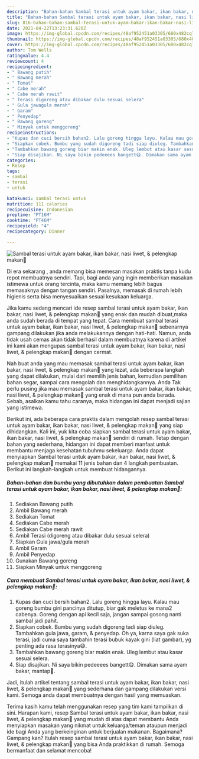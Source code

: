 ```yaml
---
description: "Bahan-bahan Sambal terasi untuk ayam bakar, ikan bakar, nasi liwet, &amp;amp; pelengkap makan🤤 Sederhana Untuk Jualan"
title: "Bahan-bahan Sambal terasi untuk ayam bakar, ikan bakar, nasi liwet, &amp;amp; pelengkap makan🤤 Sederhana Untuk Jualan"
slug: 816-bahan-bahan-sambal-terasi-untuk-ayam-bakar-ikan-bakar-nasi-liwet-and-amp-pelengkap-makan-sederhana-untuk-jualan
date: 2021-04-22T13:23:31.620Z
image: https://img-global.cpcdn.com/recipes/48af952451a03305/680x482cq70/sambal-terasi-untuk-ayam-bakar-ikan-bakar-nasi-liwet-pelengkap-makan🤤-foto-resep-utama.jpg
thumbnail: https://img-global.cpcdn.com/recipes/48af952451a03305/680x482cq70/sambal-terasi-untuk-ayam-bakar-ikan-bakar-nasi-liwet-pelengkap-makan🤤-foto-resep-utama.jpg
cover: https://img-global.cpcdn.com/recipes/48af952451a03305/680x482cq70/sambal-terasi-untuk-ayam-bakar-ikan-bakar-nasi-liwet-pelengkap-makan🤤-foto-resep-utama.jpg
author: Tom Wells
ratingvalue: 4.4
reviewcount: 4
recipeingredient:
- " Bawang putih"
- " Bawang merah"
- " Tomat"
- " Cabe merah"
- " Cabe merah rawit"
- " Terasi digoreng atau dibakar dulu sesuai selera"
- " Gula jawagula merah"
- " Garam"
- " Penyedap"
- " Bawang goreng"
- " Minyak untuk menggoreng"
recipeinstructions:
- "Kupas dan cuci bersih bahan2. Lalu goreng hingga layu. Kalau mau goreng bumbu gini pancinya ditutup, biar gak meletus ke mana2 cabenya. Goreng dengan api kecil saja, jangan sampai gosong nanti sambal jadi pahit."
- "Siapkan cobek. Bumbu yang sudah digoreng tadi siap diuleg. Tambahkan gula jawa, garam, &amp; penyedap. Oh ya, karna saya gak suka terasi, jadi cuma saya tambahin terasi bubuk kayak gini (liat gambar), yg penting ada rasa terasinya😅."
- "Tambahkan bawang goreng biar makin enak. Uleg lembut atau kasar sesuai selera."
- "Siap disajikan. Ni saya bikin pedeeees bangett😋. Dimakan sama ayam bakar, mantap🤤."
categories:
- Resep
tags:
- sambal
- terasi
- untuk

katakunci: sambal terasi untuk 
nutrition: 111 calories
recipecuisine: Indonesian
preptime: "PT16M"
cooktime: "PT46M"
recipeyield: "4"
recipecategory: Dinner

---
```



![Sambal terasi untuk ayam bakar, ikan bakar, nasi liwet, &amp; pelengkap makan🤤](https://img-global.cpcdn.com/recipes/48af952451a03305/680x482cq70/sambal-terasi-untuk-ayam-bakar-ikan-bakar-nasi-liwet-pelengkap-makan🤤-foto-resep-utama.jpg)

Di era  sekarang , anda memang bisa memesan masakan praktis tanpa kudu repot membuatnya sendiri. Tapi, bagi anda yang ingin memberikan masakan istimewa untuk orang tercinta, maka kamu memang lebih bagus memasaknya dengan tangan sendiri. Pasalnya, memasak di rumah lebih higienis serta bisa menyesuaikan sesuai kesukaan keluarga.

Jika kamu sedang mencari ide resep sambal terasi untuk ayam bakar, ikan bakar, nasi liwet, &amp; pelengkap makan🤤 yang enak dan mudah dibuat,maka anda sudah berada di tempat yang tepat. Cara membuat sambal terasi untuk ayam bakar, ikan bakar, nasi liwet, &amp; pelengkap makan🤤  sebenarnya gampang dilakukan jika anda melakukannya dengan hati-hati. Namun, anda tidak usah cemas akan tidak berhasil dalam membuatnya 
karena di artikel ini kami akan mengupas sambal terasi untuk ayam bakar, ikan bakar, nasi liwet, &amp; pelengkap makan🤤 dengan cermat.  



Nah buat anda yang mau memasak sambal terasi untuk ayam bakar, ikan bakar, nasi liwet, &amp; pelengkap makan🤤 yang lezat, ada beberapa langkah yang dapat dilakukan, mulai dari memilih jenis bahan, kemudian pemilihan bahan segar, sampai cara mengolah dan menghidangkannya. Anda Tak perlu pusing jika mau memasak sambal terasi untuk ayam bakar, ikan bakar, nasi liwet, &amp; pelengkap makan🤤 yang enak di mana pun anda berada. Sebab, asalkan kamu  tahu caranya, maka hidangan ini dapat menjadi sajian yang istimewa.

Berikut ini, ada beberapa cara praktis  dalam mengolah resep sambal terasi untuk ayam bakar, ikan bakar, nasi liwet, &amp; pelengkap makan🤤 yang siap dihidangkan. Kali ini, yuk kita coba siapkan sambal terasi untuk ayam bakar, ikan bakar, nasi liwet, &amp; pelengkap makan🤤 sendiri di rumah. Tetap dengan bahan yang sederhana, hidangan ini dapat memberi manfaat untuk membantu menjaga kesehatan tubuhmu sekeluarga. Anda dapat menyiapkan Sambal terasi untuk ayam bakar, ikan bakar, nasi liwet, &amp; pelengkap makan🤤 memakai 11 jenis bahan dan 4 langkah pembuatan. Berikut ini langkah-langkah untuk membuat hidangannya.

<!--inarticleads1-->

##### Bahan-bahan dan bumbu yang dibutuhkan dalam pembuatan Sambal terasi untuk ayam bakar, ikan bakar, nasi liwet, &amp; pelengkap makan🤤:

1. Sediakan  Bawang putih
1. Ambil  Bawang merah
1. Sediakan  Tomat
1. Sediakan  Cabe merah
1. Sediakan  Cabe merah rawit
1. Ambil  Terasi (digoreng atau dibakar dulu sesuai selera)
1. Siapkan  Gula jawa/gula merah
1. Ambil  Garam
1. Ambil  Penyedap
1. Gunakan  Bawang goreng
1. Siapkan  Minyak untuk menggoreng




<!--inarticleads2-->

##### Cara membuat Sambal terasi untuk ayam bakar, ikan bakar, nasi liwet, &amp; pelengkap makan🤤:

1. Kupas dan cuci bersih bahan2. Lalu goreng hingga layu. Kalau mau goreng bumbu gini pancinya ditutup, biar gak meletus ke mana2 cabenya. Goreng dengan api kecil saja, jangan sampai gosong nanti sambal jadi pahit.
1. Siapkan cobek. Bumbu yang sudah digoreng tadi siap diuleg. Tambahkan gula jawa, garam, &amp; penyedap. Oh ya, karna saya gak suka terasi, jadi cuma saya tambahin terasi bubuk kayak gini (liat gambar), yg penting ada rasa terasinya😅.
1. Tambahkan bawang goreng biar makin enak. Uleg lembut atau kasar sesuai selera.
1. Siap disajikan. Ni saya bikin pedeeees bangett😋. Dimakan sama ayam bakar, mantap🤤.




Jadi, itulah artikel tentang  sambal terasi untuk ayam bakar, ikan bakar, nasi liwet, &amp; pelengkap makan🤤  yang sederhana dan gampang dilakukan versi kami. Semoga anda dapat membuatnya dengan hasil yang memuaskan. 

Terima kasih kamu telah menggunakan resep yang tim kami tampilkan di sini. Harapan kami, resep  Sambal terasi untuk ayam bakar, ikan bakar, nasi liwet, &amp; pelengkap makan🤤 yang mudah di atas dapat membantu Anda menyiapkan masakan yang nikmat untuk keluarga/teman ataupun menjadi ide bagi Anda yang berkeinginan untuk berjualan makanan. Bagaimana? Gampang kan? Itulah resep sambal terasi untuk ayam bakar, ikan bakar, nasi liwet, &amp; pelengkap makan🤤 yang bisa Anda praktikkan di rumah. Semoga bermanfaat dan selamat mencoba!

